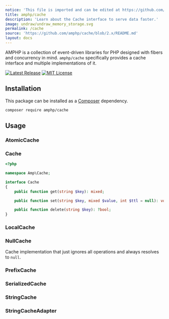 ```yaml
---
notice: 'This file is imported and can be edited at https://github.com/amphp/cache/blob/2.x/README.md'
title: amphp/cache
description: 'Learn about the Cache interface to serve data faster.'
image: undraw/undraw_memory_storage.svg
permalink: /cache
source: 'https://github.com/amphp/cache/blob/2.x/README.md'
layout: docs
---
```

AMPHP is a collection of event-driven libraries for PHP designed with fibers and concurrency in mind.
`amphp/cache` specifically provides a cache interface and multiple implementations of it.

[![Latest Release](https://img.shields.io/github/release/amphp/cache.svg?style=flat-square)](https://github.com/amphp/cache/releases)
[![MIT License](https://img.shields.io/badge/license-MIT-blue.svg?style=flat-square)](https://github.com/amphp/cache/blob/master/LICENSE)

## Installation

This package can be installed as a [Composer](https://getcomposer.org/) dependency.

```bash
composer require amphp/cache
```

## Usage

### AtomicCache

### Cache

```php
<?php

namespace Amp\Cache;

interface Cache
{
    public function get(string $key): mixed;

    public function set(string $key, mixed $value, int $ttl = null): void;

    public function delete(string $key): ?bool;
}
```

### LocalCache

### NullCache

Cache implementation that just ignores all operations and always resolves to `null`.

### PrefixCache

### SerializedCache

### StringCache

### StringCacheAdapter
